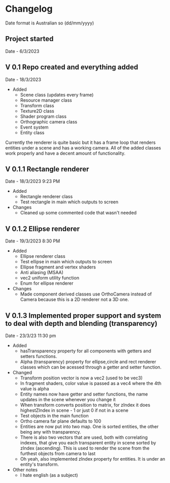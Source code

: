 # Changelog
Date format is Australian so (dd/mm/yyyy)
## Project started
Date - 6/3/2023
## V 0.1 Repo created and everything added
Date - 18/3/2023 
* Added 
    * Scene class (updates every frame)
    * Resource manager class
    * Transform class
    * Texture2D class
    * Shader program class
    * Orthographic camera class
    * Event system
    * Entity class  

Currently the renderer is quite basic but it has a frame loop that renders entities under a scene and has a working camera. All of the added classes work properly and have a decent amount of functionality.
## V 0.1.1 Rectangle renderer
Date - 18/3/2023 9:23 PM
* Added 
   * Rectangle renderer class
   * Test rectangle in main which outputs to screen  
* Changes   
   * Cleaned up some commented code that wasn't needed  
## V 0.1.2 Ellipse renderer
Date - 19/3/2023 8:30 PM
* Added 
   * Ellipse renderer class
   * Test ellipse in main which outputs to screen  
   * Ellipse fragment and vertex shaders
   * Anti aliasing (MSAA)
   * vec2 uniform utility function
   * Enum for ellipse renderer
* Changes   
   * Made component derived classes use OrthoCamera instead of Camera because this is a 2D renderer not a 3D one.  
## V 0.1.3 Implemented proper support and system to deal with depth and blending (transparency)
Date - 23/3/23 11:30 pm
* Added
   * hasTransparency property for all components with getters and setters functions.
   * Alpha (transparency) property for ellipse,circle and rect renderer classes which can be acessed through a getter and setter function.
* Changed
   * Transform position vector is now a vec2 (used to be vec3)
   * In fragment shaders, color value is passed as a vec4 where the 4th value is alpha
   * Entity names now have getter and setter functions, the name updates in the scene whenever you change it
   * When transform converts position to matrix, for zIndex it does highestZIndex in scene - 1 or just 0 if not in a scene
   * Test objects in the main function
   * Ortho camera far plane defaults to 100
   * Entities are now put into two map. One is sorted entities, the other being any with transparency. 
   * There is also two vectors that are used, both with correlating indexes, that give you each transparent entity in scene sorted by zIndex (ascending). This is used to render the scene from the furthest objects from camera to last
   * Oh yeah, also implemented zIndex property for entities. It is under an entity's transform.
 * Other notes
   * I hate english (as a subject)
